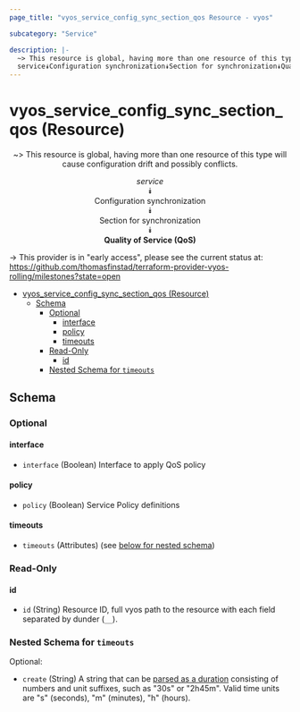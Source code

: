 ```yaml
---
page_title: "vyos_service_config_sync_section_qos Resource - vyos"

subcategory: "Service"

description: |-
  ~> This resource is global, having more than one resource of this type will cause configuration drift and possibly conflicts.
  service⯯Configuration synchronization⯯Section for synchronization⯯Quality of Service (QoS)
---
```


# vyos_service_config_sync_section_qos (Resource)
<center>

~> This resource is global, having more than one resource of this type will cause configuration drift and possibly conflicts.

*service*  
⯯  
Configuration synchronization  
⯯  
Section for synchronization  
⯯  
**Quality of Service (QoS)**


</center>

-> This provider is in "early access", please see the current status at: https://github.com/thomasfinstad/terraform-provider-vyos-rolling/milestones?state=open

<!--TOC-->

- [vyos_service_config_sync_section_qos (Resource)](#vyos_service_config_sync_section_qos-resource)
  - [Schema](#schema)
    - [Optional](#optional)
      - [interface](#interface)
      - [policy](#policy)
      - [timeouts](#timeouts)
    - [Read-Only](#read-only)
      - [id](#id)
    - [Nested Schema for `timeouts`](#nested-schema-for-timeouts)

<!--TOC-->

<!-- schema generated by tfplugindocs -->
## Schema

### Optional

#### interface
- `interface` (Boolean) Interface to apply QoS policy
#### policy
- `policy` (Boolean) Service Policy definitions
#### timeouts
- `timeouts` (Attributes) (see [below for nested schema](#nestedatt--timeouts))

### Read-Only

#### id
- `id` (String) Resource ID, full vyos path to the resource with each field separated by dunder (`__`).

<a id="nestedatt--timeouts"></a>
### Nested Schema for `timeouts`

Optional:

- `create` (String) A string that can be [parsed as a duration](https://pkg.go.dev/time#ParseDuration) consisting of numbers and unit suffixes, such as &#34;30s&#34; or &#34;2h45m&#34;. Valid time units are &#34;s&#34; (seconds), &#34;m&#34; (minutes), &#34;h&#34; (hours).
